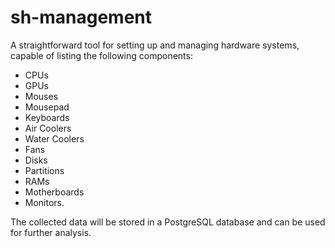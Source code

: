 # sh-management

A straightforward tool for setting up and managing hardware systems, capable of listing the following components:
- CPUs
- GPUs
- Mouses
- Mousepad
- Keyboards
- Air Coolers
- Water Coolers
- Fans
- Disks
- Partitions
- RAMs
- Motherboards
- Monitors.

The collected data will be stored in a PostgreSQL database and can be used for further analysis.